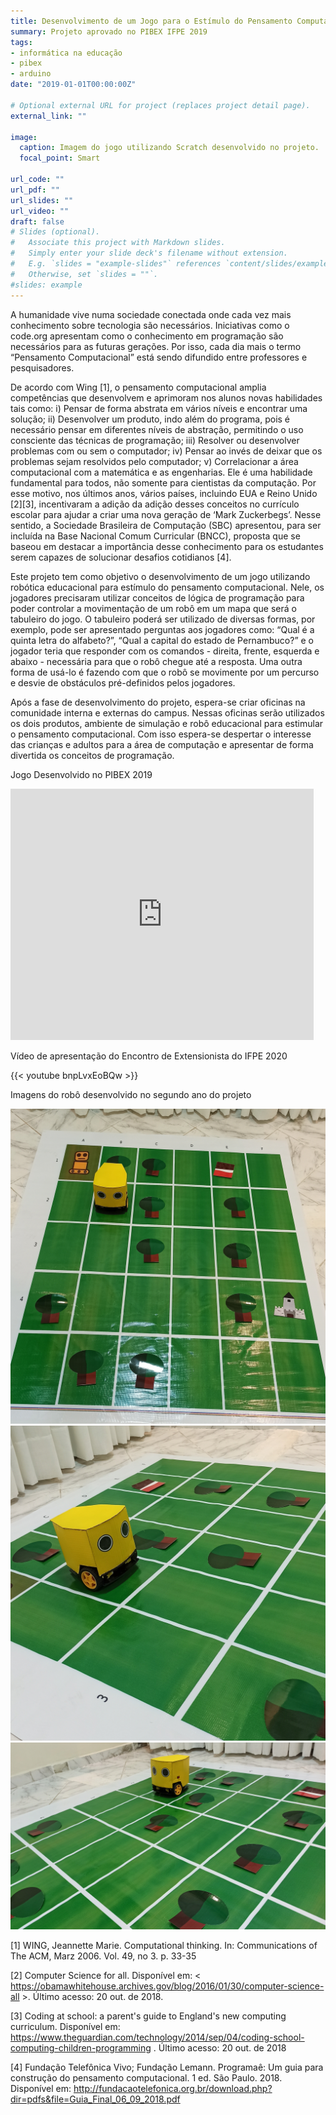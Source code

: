 ```yaml
---
title: Desenvolvimento de um Jogo para o Estímulo do Pensamento Computacional
summary: Projeto aprovado no PIBEX IFPE 2019
tags:
- informática na educação
- pibex
- arduino
date: "2019-01-01T00:00:00Z"

# Optional external URL for project (replaces project detail page).
external_link: ""

image:
  caption: Imagem do jogo utilizando Scratch desenvolvido no projeto.
  focal_point: Smart

url_code: ""
url_pdf: ""
url_slides: ""
url_video: ""
draft: false
# Slides (optional).
#   Associate this project with Markdown slides.
#   Simply enter your slide deck's filename without extension.
#   E.g. `slides = "example-slides"` references `content/slides/example-slides.md`.
#   Otherwise, set `slides = ""`.
#slides: example
---
```


A humanidade vive numa sociedade conectada onde cada vez mais conhecimento sobre tecnologia são necessários. Iniciativas como o code.org apresentam como o conhecimento em programação são necessários para as futuras gerações. Por isso, cada dia mais o termo “Pensamento Computacional” está sendo difundido entre professores e pesquisadores. 

De acordo com Wing [1], o pensamento computacional amplia competências que desenvolvem e aprimoram nos alunos novas habilidades tais como: i) Pensar de forma abstrata em vários níveis e encontrar uma solução; ii) Desenvolver um produto, indo além do programa, pois é necessário pensar em diferentes níveis de abstração, permitindo o uso consciente das técnicas de programação; iii) Resolver ou desenvolver problemas com ou sem o computador; iv) Pensar ao invés de deixar que os problemas sejam resolvidos pelo computador; v) Correlacionar a área computacional com a matemática e as engenharias. Ele é uma habilidade fundamental para todos, não somente para cientistas da computação. Por esse motivo, nos últimos anos, vários países, incluindo EUA e Reino Unido [2][3], incentivaram a adição da adição desses conceitos no currículo escolar para ajudar a criar uma nova geração de ‘Mark Zuckerbegs’. Nesse sentido, a Sociedade Brasileira de Computação (SBC) apresentou, para ser incluída na Base Nacional Comum Curricular  (BNCC), proposta que se baseou em destacar a importância desse conhecimento para os estudantes serem capazes de solucionar desafios cotidianos [4].

Este projeto tem como objetivo o desenvolvimento de um jogo utilizando robótica educacional para estímulo do pensamento computacional. Nele, os jogadores precisaram utilizar conceitos de lógica de programação para poder controlar a movimentação de um robô em um mapa  que será o tabuleiro do jogo. O tabuleiro poderá ser utilizado de diversas formas, por exemplo, pode ser apresentado perguntas aos jogadores como: “Qual é a quinta letra do alfabeto?”, “Qual a capital do estado de Pernambuco?” e o jogador teria que responder com os comandos - direita, frente, esquerda e abaixo - necessária para que o robô chegue até a resposta. Uma outra forma de usá-lo é fazendo com que o robô se movimente por um percurso e desvie de obstáculos pré-definidos pelos jogadores. 

Após a fase de desenvolvimento do projeto, espera-se criar oficinas na comunidade interna e externas do campus. Nessas oficinas serão utilizados os dois produtos, ambiente de simulação e robô educacional para estimular o pensamento computacional. Com isso espera-se despertar o interesse das crianças e adultos para a área de computação e apresentar de forma divertida os conceitos de programação. 

Jogo Desenvolvido no PIBEX 2019
<iframe src="https://scratch.mit.edu/projects/400783603/embed" allowtransparency="true" width="485" height="402" frameborder="0" scrolling="no" allowfullscreen></iframe>

Vídeo de apresentação do Encontro de Extensionista do IFPE 2020

{{< youtube bnpLvxEoBQw >}}

Imagens do robô desenvolvido no segundo ano do projeto

![](./demo1.jpg)
![](./demo2.jpg)
![](./demo3.jpg)



[1] WING, Jeannette Marie. Computational thinking. In: Communications of The ACM,
Marz 2006. Vol. 49, no 3. p. 33-35

[2] Computer Science for all. Disponível em:   < https://obamawhitehouse.archives.gov/blog/2016/01/30/computer-science-all >. Último acesso: 20 out. de 2018. 

[3] Coding at school: a parent's guide to England's new computing curriculum. Disponível em: <https://www.theguardian.com/technology/2014/sep/04/coding-school-computing-children-programming> . Último acesso: 20 out. de 2018 

[4] Fundação Telefônica Vivo; Fundação Lemann. Programaê: Um guia para construção do pensamento computacional. 1 ed. São Paulo. 2018. Disponível em: http://fundacaotelefonica.org.br/download.php?dir=pdfs&file=Guia_Final_06_09_2018.pdf
